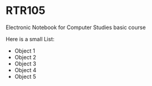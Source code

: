 # RTR105
 Electronic Notebook for Computer Studies basic course


Here is a small List:  

* Object 1  
* Object 2  
* Object 3  
* Object 4  
* Object 5  

